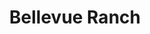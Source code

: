 ---
layout: info
type: Standard
title: Bellevue Ranch
section: horse riding
logo: placeholder
ratings:
phone: "7747318"
email:
address:
description:
---